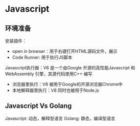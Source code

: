 # Javascript

## 环境准备

安装插件：
+ open in browser：用于右键打开HTML源码文件，展示
+ Code Runner: 用于执行JS脚本

Javascript执行器：V8 是一个由Google 开源的高性能Javascript 和WebAssembly 引擎，其源代码使用C++ 编写
+ 浏览器里执行：V8 被用于Google的开源浏览器Chrome中
+ 本地解释器里执行：V8 同时也被用于Node.js

## Javascript Vs Golang

Javascript: 动态，解释型语言
Golang: 静态，编译型语言